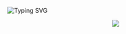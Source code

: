 ![Typing SVG](https://readme-typing-svg.demolab.com?font=Fira+Code&size=28&duration=2000&pause=1000&color=F7768E&center=true&vCenter=true&multiline=true&width=600&lines=The+sea+doesn’t+get+wet+in+the+rain.;ML+Researcher+%7C+FPGA+%7C+LLM+%7C+Quantization;Let's+optimize+everything!)

<p align="center">
  <img src="https://readme-typing-svg.demolab.com?font=Fira+Code&size=26&duration=2200&pause=1400&color=6EB5FF&center=true&vCenter=true&multiline=true&width=700&lines=Silence+is+computation.;Efficiency+is+truth.;ML+%7C+LLM+%7C+FPGA+%7C+Quantization;Optimized.+Deterministic.+Cold.">
</p>
